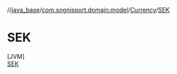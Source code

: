 //[java_base](../../../../index.md)/[com.sognisport.domain.model](../../index.md)/[Currency](../index.md)/[SEK](index.md)

# SEK

[JVM]\
[SEK](index.md)
